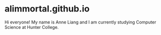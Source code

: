 # alimmortal.github.io
Hi everyone! My name is Anne Liang and I am currently studying Computer Science at Hunter College. 
